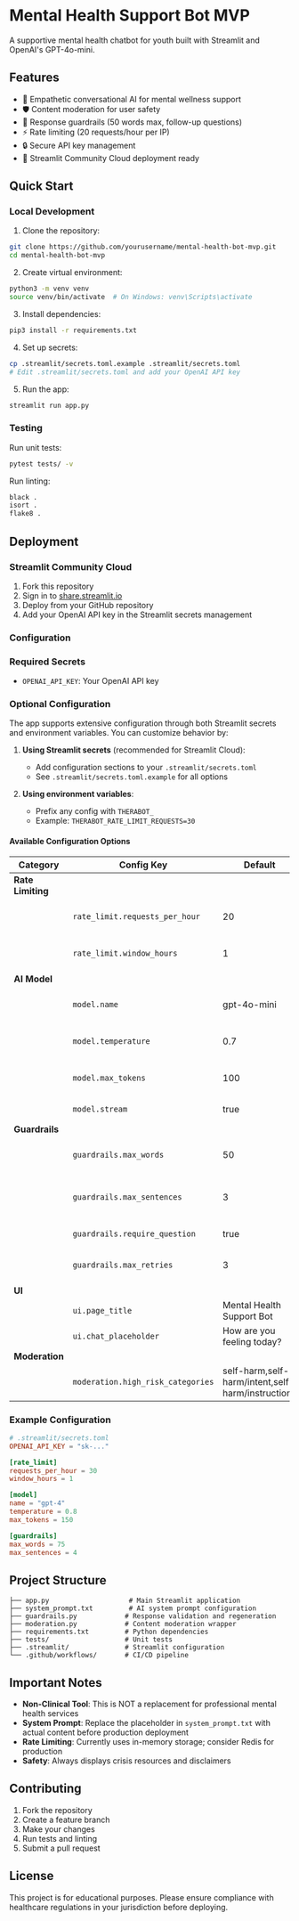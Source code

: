 # Mental Health Support Bot MVP

A supportive mental health chatbot for youth built with Streamlit and OpenAI's GPT-4o-mini.

## Features

- 🧠 Empathetic conversational AI for mental wellness support
- 🛡️ Content moderation for user safety
- 📏 Response guardrails (50 words max, follow-up questions)
- ⚡ Rate limiting (20 requests/hour per IP)
- 🔒 Secure API key management
- 🚀 Streamlit Community Cloud deployment ready

## Quick Start

### Local Development

1. Clone the repository:
```bash
git clone https://github.com/yourusername/mental-health-bot-mvp.git
cd mental-health-bot-mvp
```

2. Create virtual environment:
```bash
python3 -m venv venv
source venv/bin/activate  # On Windows: venv\Scripts\activate
```

3. Install dependencies:
```bash
pip3 install -r requirements.txt
```

4. Set up secrets:
```bash
cp .streamlit/secrets.toml.example .streamlit/secrets.toml
# Edit .streamlit/secrets.toml and add your OpenAI API key
```

5. Run the app:
```bash
streamlit run app.py
```

### Testing

Run unit tests:
```bash
pytest tests/ -v
```

Run linting:
```bash
black .
isort .
flake8 .
```

## Deployment

### Streamlit Community Cloud

1. Fork this repository
2. Sign in to [share.streamlit.io](https://share.streamlit.io)
3. Deploy from your GitHub repository
4. Add your OpenAI API key in the Streamlit secrets management

### Configuration

### Required Secrets
- `OPENAI_API_KEY`: Your OpenAI API key

### Optional Configuration

The app supports extensive configuration through both Streamlit secrets and environment variables. You can customize behavior by:

1. **Using Streamlit secrets** (recommended for Streamlit Cloud):
   - Add configuration sections to your `.streamlit/secrets.toml`
   - See `.streamlit/secrets.toml.example` for all options

2. **Using environment variables**:
   - Prefix any config with `THERABOT_`
   - Example: `THERABOT_RATE_LIMIT_REQUESTS=30`

#### Available Configuration Options

| Category | Config Key | Default | Description |
|----------|------------|---------|-------------|
| **Rate Limiting** | | | |
| | `rate_limit.requests_per_hour` | 20 | Max requests per hour |
| | `rate_limit.window_hours` | 1 | Time window in hours |
| **AI Model** | | | |
| | `model.name` | gpt-4o-mini | OpenAI model to use |
| | `model.temperature` | 0.7 | Response randomness (0-1) |
| | `model.max_tokens` | 100 | Max response length |
| | `model.stream` | true | Enable streaming |
| **Guardrails** | | | |
| | `guardrails.max_words` | 50 | Max words per response |
| | `guardrails.max_sentences` | 3 | Max sentences per response |
| | `guardrails.require_question` | true | End with question |
| | `guardrails.max_retries` | 3 | Max regeneration attempts |
| **UI** | | | |
| | `ui.page_title` | Mental Health Support Bot | Browser tab title |
| | `ui.chat_placeholder` | How are you feeling today? | Input placeholder |
| **Moderation** | | | |
| | `moderation.high_risk_categories` | self-harm,self-harm/intent,self-harm/instructions | Comma-separated list |

### Example Configuration

```toml
# .streamlit/secrets.toml
OPENAI_API_KEY = "sk-..."

[rate_limit]
requests_per_hour = 30
window_hours = 1

[model]
name = "gpt-4"
temperature = 0.8
max_tokens = 150

[guardrails]
max_words = 75
max_sentences = 4
```

## Project Structure

```
├── app.py                    # Main Streamlit application
├── system_prompt.txt         # AI system prompt configuration
├── guardrails.py            # Response validation and regeneration
├── moderation.py            # Content moderation wrapper
├── requirements.txt         # Python dependencies
├── tests/                   # Unit tests
├── .streamlit/              # Streamlit configuration
└── .github/workflows/       # CI/CD pipeline
```

## Important Notes

- **Non-Clinical Tool**: This is NOT a replacement for professional mental health services
- **System Prompt**: Replace the placeholder in `system_prompt.txt` with actual content before production deployment
- **Rate Limiting**: Currently uses in-memory storage; consider Redis for production
- **Safety**: Always displays crisis resources and disclaimers

## Contributing

1. Fork the repository
2. Create a feature branch
3. Make your changes
4. Run tests and linting
5. Submit a pull request

## License

This project is for educational purposes. Please ensure compliance with healthcare regulations in your jurisdiction before deploying.